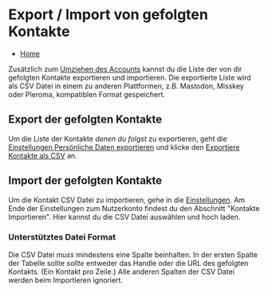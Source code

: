 # Export / Import von gefolgten Kontakte

* [Home](help)

Zusätzlich zum [Umziehen des Accounts](help/Move-Account) kannst du die Liste der von dir gefolgten Kontakte exportieren und importieren.
Die exportierte Liste wird als CSV Datei in einem zu anderen Plattformen, z.B. Mastodon, Misskey oder Pleroma, kompatiblen Format gespeichert.

## Export der gefolgten Kontakte

Um die Liste der Kontakte *denen du folgst* zu exportieren, geht die [Einstellungen Persönliche Daten exportieren](settings/userexport) und klicke den [Exportiere Kontakte als CSV](settings/userexport/contact) an.

## Import der gefolgten Kontakte

Um die Kontakt CSV Datei zu importieren, gehe in die [Einstellungen](settings).
Am Ende der Einstellungen zum Nutzerkonto findest du den Abschnitt "Kontakte Importieren".
Hier kannst du die CSV Datei auswählen und hoch laden.

### Unterstütztes Datei Format

Die CSV Datei *muss* mindestens eine Spalte beinhalten.
In der ersten Spalte der Tabelle sollte *sollte* entweder das Handle oder die URL des gefolgten Kontakts.
(Ein Kontakt pro Zeile.)
Alle anderen Spalten der CSV Datei werden beim Importieren ignoriert.
